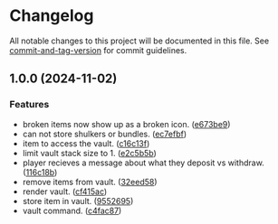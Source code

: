 # Changelog

All notable changes to this project will be documented in this file. See [commit-and-tag-version](https://github.com/absolute-version/commit-and-tag-version) for commit guidelines.

## 1.0.0 (2024-11-02)


### Features

* broken items now show up as a broken icon. ([e673be9](https://github.com/SocialMinecraft/vault-spigot/commit/e673be9c79aeadbef5daec5d4ff10dbe87a5a853))
* can not store shulkers or bundles. ([ec7efbf](https://github.com/SocialMinecraft/vault-spigot/commit/ec7efbfe0aae397ce9d42915ed8ed373fe6276d9))
* item to access the vault. ([c16c13f](https://github.com/SocialMinecraft/vault-spigot/commit/c16c13fd51bb179d2ffd89d3351c1910476241db))
* limit vault stack size to 1. ([e2c5b5b](https://github.com/SocialMinecraft/vault-spigot/commit/e2c5b5b64bfba4cc83ad4076d16015e0529e7a5e))
* player recieves a message about what they deposit vs withdraw. ([116c18b](https://github.com/SocialMinecraft/vault-spigot/commit/116c18b067424198a05d0d444044b6896f7ce07a))
* remove items from vault. ([32eed58](https://github.com/SocialMinecraft/vault-spigot/commit/32eed587a8559490bd9228cdcac6dbfe533779d8))
* render vault. ([cf415ac](https://github.com/SocialMinecraft/vault-spigot/commit/cf415acc056cde357a27b2640c7d4369f4e17692))
* store item in vault. ([9552695](https://github.com/SocialMinecraft/vault-spigot/commit/9552695e55367d869aa0802df2b268ddc4ef288f))
* vault command. ([c4fac87](https://github.com/SocialMinecraft/vault-spigot/commit/c4fac8705149e32851d9c411165163da40f77201))
